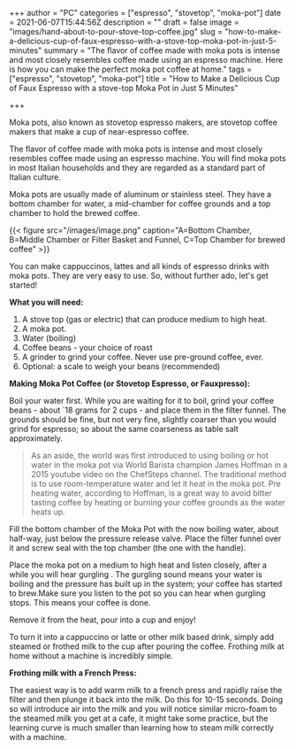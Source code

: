 +++
author = "PC"
categories = ["espresso", "stovetop", "moka-pot"]
date = 2021-06-07T15:44:56Z
description = ""
draft = false
image = "images/hand-about-to-pour-stove-top-coffee.jpg"
slug = "how-to-make-a-delicious-cup-of-faux-espresso-with-a-stove-top-moka-pot-in-just-5-minutes"
summary = "The flavor of coffee made with moka pots is intense and most closely resembles coffee made using an espresso machine. Here is how you can make the perfect moka pot coffee at home."
tags = ["espresso", "stovetop", "moka-pot"]
title = "How to Make a Delicious Cup of Faux Espresso with a stove-top Moka Pot in Just 5 Minutes"

+++


Moka pots, also known as stovetop espresso makers, are stovetop coffee makers that make a cup of near-espresso coffee.

The flavor of coffee made with moka pots is intense and most closely resembles coffee made using an espresso machine. You will find moka pots in most Italian households and they are regarded as a standard part of Italian culture.

Moka pots are usually made of aluminum or stainless steel. They have a bottom chamber for water, a mid-chamber for coffee grounds and a top chamber to hold the brewed coffee.

{{< figure src="/images/image.png" caption="A=Bottom Chamber, B=Middle Chamber or Filter Basket and Funnel, C=Top Chamber for brewed coffee" >}}

You can make cappuccinos, lattes and all kinds of espresso drinks with moka pots. They are very easy to use. So, without further ado, let's get started!

**What you will need:**

1. A stove top (gas or electric) that can produce medium to high heat.
2. A moka pot.
3. Water (boiling)
4. Coffee beans - your choice of roast
5. A grinder to grind your coffee. Never use pre-ground coffee, ever.
6. Optional: a scale to weigh your beans (recommended)

**Making Moka Pot Coffee (or Stovetop Espresso, or Fauxpresso):**

Boil your water first. While you are waiting for it to boil, grind your coffee beans - about `18 grams for 2 cups - and place them in the filter funnel. The grounds should be fine, but not very fine, slightly coarser than you would grind for espresso; so about the same coarseness as table salt approximately.

> As an aside, the world was first introduced to using boiling or hot water in the moka pot via World Barista champion James Hoffman in a 2015 youtube video on the ChefSteps channel. The traditional method is to use room-temperature water and let it heat in the moka pot. Pre heating water, according to Hoffman, is a great way to avoid bitter tasting coffee by heating or burning your coffee grounds as the water heats up.

Fill the bottom chamber of the Moka Pot with the now boiling water, about half-way, just below the pressure release valve. Place the filter funnel over it and screw seal with the top chamber (the one with the handle).

Place the moka pot on a medium to high heat and listen closely, after a while you will hear gurgling . The gurgling sound means your water is boiling and the pressure has built up in the system; your coffee has started to brew.Make sure you listen to the pot so you can hear when gurgling stops. This means your coffee is done.

Remove it from the heat, pour into a cup and enjoy!

To turn it into a cappuccino or latte or other milk based drink, simply add steamed or frothed milk to the cup after pouring the coffee. Frothing milk at home without a machine is incredibly simple.

**Frothing milk with a French Press:**

The easiest way is to add warm milk to a french press and rapidly raise the filter and then plunge it back into the milk. Do this for 10-15 seconds. Doing so will introduce air into the milk and you will notice similar micro-foam to the steamed milk you get at a cafe, it might take some practice, but the learning curve is much smaller than learning how to steam milk correctly with a machine.

